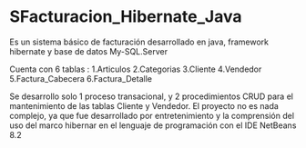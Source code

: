 # SFacturacion_Hibernate_Java
Es un sistema básico de facturación desarrollado en java, framework hibernate y base de datos My-SQL.Server

Cuenta con 6 tablas :
1.Articulos 
2.Categorias 
3.Cliente 
4.Vendedor 
5.Factura_Cabecera 
6.Factura_Detalle

Se desarrollo solo 1 proceso transacional, y 2 procedimientos CRUD para el mantenimiento de las tablas Cliente y Vendedor. 
El proyecto no es nada complejo, ya que fue desarrollado por entretenimiento y la comprensión del uso del marco hibernar en el lenguaje de programación con el IDE NetBeans 8.2

